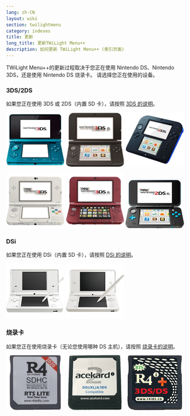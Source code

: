 ```yaml
---
lang: zh-CN
layout: wiki
section: twilightmenu
category: indexes
title: 更新
long_title: 更新TWiLight Menu++
description: 如何更新 TWiLight Menu++ (索引页面)
---
```


TWiLight Menu++的更新过程取决于您正在使用 Nintendo DS、Nintendo 3DS，还是使用 Nintendo DS 烧录卡。 请选择您正在使用的设备。

### 3DS/2DS
如果您正在使用 3DS 或 2DS（内置 SD 卡），请按照 [3DS 的说明](updating-3ds)。

[![Nintendo 3DS](/assets/images/consoles/old3ds.png)](updating-3ds) [![Nintendo 3DS LL/XL](/assets/images/consoles/old3dsxl.png)](updating-3ds) [![Nintendo 2DS](/assets/images/consoles/2ds.png)](updating-3ds)

[![New Nintendo 3DS](/assets/images/consoles/new3ds.png)](updating-3ds) [![New Nintendo 3DS LL/XL](/assets/images/consoles/new3dsxl.png)](updating-3ds) [![New Nintendo 2DS LL/XL](/assets/images/consoles/new2dsxl.png)](updating-3ds)

### DSi
如果您正在使用 DSi（内置 SD 卡），请按照 [DSi 的说明](updating-dsi)。

[![Nintendo DSi](/assets/images/consoles/dsi.png)](updating-dsi) [![Nintendo DSi LL/XL](/assets/images/consoles/dsixl.png)](updating-dsi)

### 烧录卡
如果您正在使用烧录卡（无论您使用哪种 DS 主机），请按照 [烧录卡的说明](updating-flashcard)。

[![An r4isdhc.com flashcard](/assets/images/consoles/r4isdhc.com.png)](updating-flashcard) [![An Acekard2i flashcard](/assets/images/consoles/acekard2i.png)](updating-flashcard) [![An R4i Gold 3DS Plus flashcard](/assets/images/consoles/r4igold3dsplus.png)](updating-flashcard)
